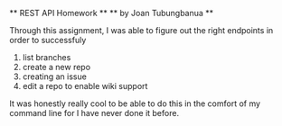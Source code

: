 ** REST API Homework ** 
** by Joan Tubungbanua **


Through this assignment, I was able to figure out the right endpoints in order to successfuly 
1) list branches
2) create a new repo
3) creating an issue 
4) edit a repo to enable wiki support 

It was honestly really cool to be able to do this in the comfort of my command line for I have never done it before. 
